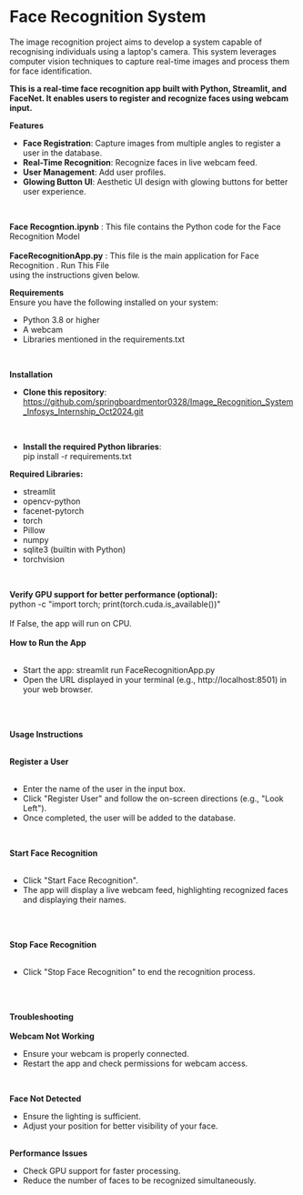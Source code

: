 # Face Recognition System
The image recognition project aims to develop a system capable of recognising individuals using a laptop's camera. This system leverages computer vision techniques to capture real-time images and process them for face identification.<br/>

**This is a real-time face recognition app built with Python, Streamlit, and FaceNet. It enables users to register and recognize faces using webcam input.**

**Features**<br/>
* **Face Registration**: Capture images from multiple angles to register a user in the database.<br/>
* **Real-Time Recognition**: Recognize faces in live webcam feed.<br/>  
* **User Management**: Add user profiles.<br/> 
* **Glowing Button UI**: Aesthetic UI design with glowing buttons for better user experience.<br/> 
<br/>
    
**Face Recogntion.ipynb** : This file contains the Python code for the Face Recognition Model<br/>  
**FaceRecognitionApp.py** : This file is the main application for Face Recognition . Run This File  
using the instructions given below. <br/>
 
**Requirements**<br/> 
Ensure you have the following installed on your system:<br/>  
 
* Python 3.8 or higher<br/> 
* A webcam<br/> 
* Libraries mentioned in the requirements.txt<br/> 
<br/>
   
**Installation** 
<br/> 
* **Clone this repository**:<br/>
https://github.com/springboardmentor0328/Image_Recognition_System_Infosys_Internship_Oct2024.git <br/> 
<br/>  
  
* **Install the required Python libraries**:<br/> 
pip install -r requirements.txt 
 
**Required Libraries:**<br/> 

* streamlit
* opencv-python
* facenet-pytorch
* torch 
* Pillow
* numpy
* sqlite3 (builtin with Python) 
* torchvision

<br/>

**Verify GPU support for better performance (optional):** 
<br/>
python -c "import torch; print(torch.cuda.is_available())" <br/>
<br/>
If False, the app will run on CPU.
<br/>
<br/>
**How to Run the App**<br/>
<br/>
* Start the app: streamlit run FaceRecognitionApp.py <br/>
* Open the URL displayed in your terminal (e.g., http://localhost:8501) in your web browser.<br/>
<br/>
<br/>

**Usage Instructions**
<br/>
<br/>

**Register a User**<br/>
<br/>
* Enter the name of the user in the input box.<br/>
* Click "Register User" and follow the on-screen directions (e.g., "Look Left").<br/>
* Once completed, the user will be added to the database.<br/>
<br/>

**Start Face Recognition**<br/>
<br/>
* Click "Start Face Recognition".<br/>
* The app will display a live webcam feed, highlighting recognized faces and displaying their names.<br/>

<br/>
<br/>

**Stop Face Recognition**
<br/>
<br/>
* Click "Stop Face Recognition" to end the recognition process.<br/>
<br/>
<br/>

**Troubleshooting**
<br/>
<br/>
**Webcam Not Working**
* Ensure your webcam is properly connected.<br/>
* Restart the app and check permissions for webcam access.<br/>

<br/>

**Face Not Detected**
* Ensure the lighting is sufficient.<br/>
* Adjust your position for better visibility of your face.<br/>
  <br/>

**Performance Issues**
* Check GPU support for faster processing.<br/>
* Reduce the number of faces to be recognized simultaneously.<br/>

  



